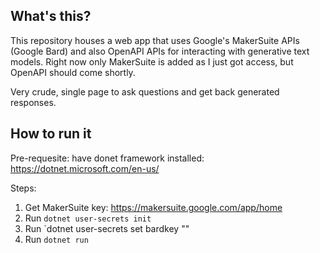 ## What's this?

This repository houses a web app that uses Google's MakerSuite APIs (Google Bard) and also OpenAPI APIs for interacting with generative text models. Right now only MakerSuite is added as I just got access, but OpenAPI should come shortly.

Very crude, single page to ask questions and get back generated responses.

## How to run it

Pre-requesite: have donet framework installed: https://dotnet.microsoft.com/en-us/

Steps:

1. Get MakerSuite key: https://makersuite.google.com/app/home
2. Run `dotnet user-secrets init`
3. Run `dotnet user-secrets set bardkey "<KEYVALUE>"
4. Run `dotnet run`